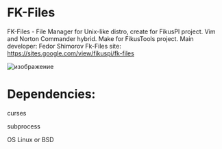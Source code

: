 # FK-Files
FK-Files - File Manager for Unix-like distro, create for FikusPI project. Vim and Norton Commander hybrid. Make for FikusTools project.
Main developer: Fedor Shimorov
Fk-Files site:
https://sites.google.com/view/fikuspi/fk-files

![изображение](https://github.com/user-attachments/assets/958964fc-3842-4b68-ad55-fc466c9b11c5)


# Dependencies:

curses

subprocess

OS Linux or BSD

